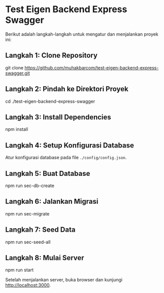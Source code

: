 # Test Eigen Backend Express Swagger

Berikut adalah langkah-langkah untuk mengatur dan menjalankan proyek ini:

## Langkah 1: Clone Repository

git clone https://github.com/muhakbarcom/test-eigen-backend-express-swagger.git

## Langkah 2: Pindah ke Direktori Proyek

cd ./test-eigen-backend-express-swagger

## Langkah 3: Install Dependencies

npm install

## Langkah 4: Setup Konfigurasi Database

Atur konfigurasi database pada file `./config/config.json`.

## Langkah 5: Buat Database

npm run sec-db-create

## Langkah 6: Jalankan Migrasi

npm run sec-migrate

## Langkah 7: Seed Data

npm run sec-seed-all

## Langkah 8: Mulai Server

npm run start

Setelah menjalankan server, buka browser dan kunjungi [http://localhost:3000](http://localhost:3000).
